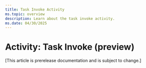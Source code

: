 ```yaml
---
title: Task Invoke Activity
ms.topic: overview
description: Learn about the task invoke activity.
ms.date: 04/30/2025
---
```


# Activity: Task Invoke (preview)

[This article is prerelease documentation and is subject to change.]
